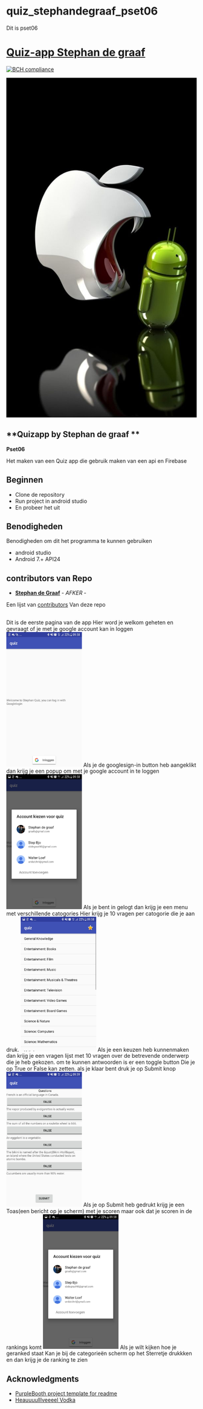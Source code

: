 # quiz_stephandegraaf_pset06
Dit is pset06
# [Quiz-app Stephan de graaf](https://github.com/maaker48/quiz_stephandegraaf_pset06)
[![BCH compliance](https://bettercodehub.com/edge/badge/maaker48/quiz_stephandegraaf_pset06?branch=master)](https://bettercodehub.com/)



![android eats apple](https://github.com/maaker48/quiz_stephandegraaf_pset06/blob/master/doc/androidvsios.jpg)
## **Quizapp by Stephan de graaf **
**Pset06**

Het maken van een Quiz app die gebruik maken van een api en Firebase

## Beginnen

+ Clone de repository
+ Run project in android studio
+ En probeer het uit


## Benodigheden

Benodigheden om dit het programma te kunnen gebruiken
+ android studio
+ Android 7.+ API24

## contributors van Repo
  + [**Stephan de Graaf**](https://github.com/maaker48) - *AFKER* -

 
Een lijst van  [contributors](https://github.com/SvenvBoven/zeuristieken/graphs/contributors)
Van deze repo

## 
Dit is de eerste pagina van de app 
Hier word je welkom geheten en gevraagt of je met je google account kan in loggen
<img src="https://github.com/maaker48/quiz_stephandegraaf_pset06/blob/master/doc/begin.jpeg" alt="SSquizbegin" width="200px">
Als je de googlesign-in button heb aangeklikt dan krijg je een popup om met je google account in te loggen
<img src="https://github.com/maaker48/quiz_stephandegraaf_pset06/blob/master/doc/emailkeuze.jpeg" alt="SSquizGkeuze" width="200px">
Als je bent in gelogt dan krijg je een menu met verschillende catogories
Hier krijg je 10 vragen per catogorie die je aan druk.
<img src="https://github.com/maaker48/quiz_stephandegraaf_pset06/blob/master/doc/catogorien.jpeg" alt="SSquizCatogorien" width="200px">
Als je een keuzen heb kunnenmaken dan krijg je een vragen lijst met 10 vragen over de betrevende onderwerp die je heb gekozen.
om te kunnen antwoorden is er een toggle button Die je op True or False kan zetten.
als je klaar bent druk je op Submit knop
<img src="https://github.com/maaker48/quiz_stephandegraaf_pset06/blob/master/doc/vragenlijst.jpeg" alt="SSquizvragenlijst" width="200px">
Als je op Submit heb gedrukt krijg je een Toas(een bericht op je scherm)
met je scoren maar ook dat je scoren in de rankings komt
<img src="https://github.com/maaker48/quiz_stephandegraaf_pset06/blob/master/doc/emailkeuze.jpeg" alt="SSquizGkeuze" width="200px">
Als je wilt kijken hoe je geranked staat Kan je bij de categorieën scherm op het Sterretje drukkken en dan krijg je de ranking te zien





## Acknowledgments


* [PurpleBooth project template for readme](https://gist.github.com/PurpleBooth/109311bb0361f32d87a2)
* [Heauuuulllveeeel Vodka](http://vodka-beluga.com/)
